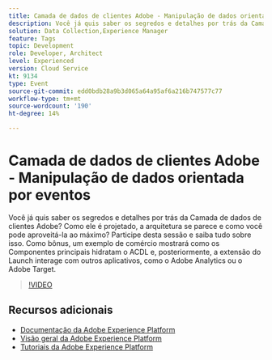 ```yaml
---
title: Camada de dados de clientes Adobe - Manipulação de dados orientada por eventos
description: Você já quis saber os segredos e detalhes por trás da Camada de dados de clientes Adobe? Como ele é projetado, a arquitetura se parece e como você pode aproveitá-la ao máximo? Participe desta sessão e saiba tudo sobre isso. Como bônus, um exemplo de comércio mostrará como os Componentes principais hidratam o ACDL e, posteriormente, a extensão do Launch interage com outros aplicativos, como o Adobe Analytics ou o Adobe Target.
solution: Data Collection,Experience Manager
feature: Tags
topic: Development
role: Developer, Architect
level: Experienced
version: Cloud Service
kt: 9134
type: Event
source-git-commit: edd0bdb28a9b3d065a64a95af6a216b747577c77
workflow-type: tm+mt
source-wordcount: '190'
ht-degree: 14%

---
```


# Camada de dados de clientes Adobe - Manipulação de dados orientada por eventos

Você já quis saber os segredos e detalhes por trás da Camada de dados de clientes Adobe? Como ele é projetado, a arquitetura se parece e como você pode aproveitá-la ao máximo? Participe desta sessão e saiba tudo sobre isso. Como bônus, um exemplo de comércio mostrará como os Componentes principais hidratam o ACDL e, posteriormente, a extensão do Launch interage com outros aplicativos, como o Adobe Analytics ou o Adobe Target.

>[!VIDEO](https://video.tv.adobe.com/v/337585/?quality=12&learn=on&hidetitle=true)

## Recursos adicionais

- [Documentação da Adobe Experience Platform](https://experienceleague.adobe.com/docs/experience-platform.html)
- [Visão geral da Adobe Experience Platform](https://experienceleague.adobe.com/docs/experience-platform/landing/home.html?lang=pt-BR)
- [Tutoriais da Adobe Experience Platform](https://experienceleague.adobe.com/docs/platform-learn/tutorials/overview.html?lang=pt-BR)
